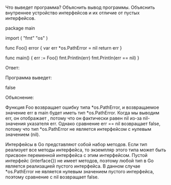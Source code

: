 Что выведет программа? Объяснить вывод программы. Объяснить внутреннее устройство интерфейсов и их отличие от пустых интерфейсов.

package main
 
import (
    "fmt"
    "os"
)
 
func Foo() error {
    var err *os.PathError = nil
    return err
}
 
func main() {
    err := Foo()
    fmt.Println(err)
    fmt.Println(err == nil)
}

Ответ:

Программа выведет:


<nil>
false


Объяснение:

Функция Foo возвращает ошибку типа *os.PathError, и возвращаемое значение err в main будет иметь тип *os.PathError.
Когда мы выводим err, он отображает <nil>, потому что он фактически равен nil из-за nil-значения указателя err.
Однако сравнение err == nil возвращает false, потому что тип *os.PathError не является интерфейсом с нулевым значением (nil).

Интерфейсы в Go представляют собой набор методов.
Если тип реализует все методы интерфейса, то экземпляр этого типа может быть присвоен переменной интерфейса с этим интерфейсом.
Пустой интерфейс (interface{}) не имеет методов, поэтому любой тип в Go является реализацией пустого интерфейса.
В данном случае *os.PathError не является нулевым значением пустого интерфейса, поэтому сравнение с nil возвращает false.
